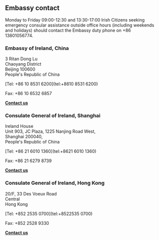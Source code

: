 ## Embassy contact

Monday to Friday 09:00-12:30 and 13:30-17:00 Irish Citizens seeking emergency consular assistance outside office hours (including weekends and holidays) should contact the Embassy duty phone on +86 13801056774.

### Embassy of Ireland, China

3 Ritan Dong Lu   
Chaoyang District   
Beijing 100600   
People's Republic of China

[Tel: +86 10 8531 6200](tel:+8610 8531 6200)

Fax: +86 10 6532 6857

[**Contact us**](/en/china/beijing/contact/)

### Consulate General of Ireland, Shanghai

Ireland House   
Unit 903, JC Plaza, 1225 Nanjing Road West,   
Shanghai 200040,   
People's Republic of China

[Tel: +86 21 6010 1360](tel:+8621 6010 1360)

Fax: +86 21 6279 8739

[**Contact us**](/en/china/shanghai/contact/)

### Consulate General of Ireland, Hong Kong

20/F, 33 Des Voeux Road   
Central   
Hong Kong

[Tel: +852 2535 0700](tel:+8522535 0700)

Fax: +852 2528 9330

[**Contact us**](/en/china/hongkong/contact/)